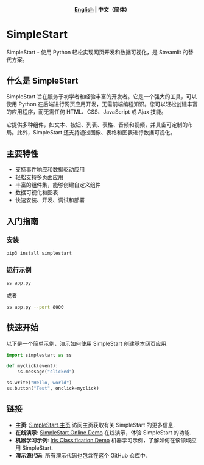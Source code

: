<h4 align="center">
    <p>
        <a href="https://github.com/readever/simplestart/blob/main/README.md">English</a> |
        <b>中文（简体）</b>
    <p>
</h4>

# SimpleStart
SimpleStart - 使用 Python 轻松实现网页开发和数据可视化，是 Streamlit 的替代方案。

## 什么是 SimpleStart
SimpleStart 旨在服务于初学者和经验丰富的开发者。它是一个强大的工具，可以使用 Python 在后端进行网页应用开发，无需前端编程知识。您可以轻松创建丰富的应用程序，而无需任何 HTML、CSS、JavaScript 或 Ajax 技能。

它提供多种组件，如文本、按钮、列表、表格、音频和视频，并具备可定制的布局。此外，SimpleStart 还支持通过图像、表格和图表进行数据可视化。

## 主要特性

- 支持事件响应和数据驱动应用
- 轻松支持多页面应用
- 丰富的组件集，能够创建自定义组件
- 数据可视化和图表
- 快速安装、开发、调试和部署

## 入门指南

### 安装

```bash
pip3 install simplestart
```

### 运行示例
```bash
ss app.py
```
或者
```bash
ss app.py --port 8000
```

## 快速开始

以下是一个简单示例，演示如何使用 SimpleStart 创建基本网页应用:

```python
import simplestart as ss

def myclick(event):
    ss.message("clicked")

ss.write("Hello, world")
ss.button("Test", onclick=myclick)
```

## 链接

- **主页**: <a href="http://www.simplestart.cc" rel="nofollow" target="_blank">SimpleStart 主页</a> 访问主页获取有关 SimpleStart 的更多信息.
- **在线演示**:  <a href="http://demo.simplestart.cc/demo01" rel="nofollow" target="_blank">SimpleStart Online Demo</a> 在线演示，体验 SimpleStart 的功能.
- **机器学习示例**:  <a href="http://demo.simplestart.cc/demo02" rel="nofollow" target="_blank">Iris Classification Demo</a> 机器学习示例，了解如何在该领域应用 SimpleStart.
- **演示源代码**: 所有演示代码也包含在这个 GitHub 仓库中.
